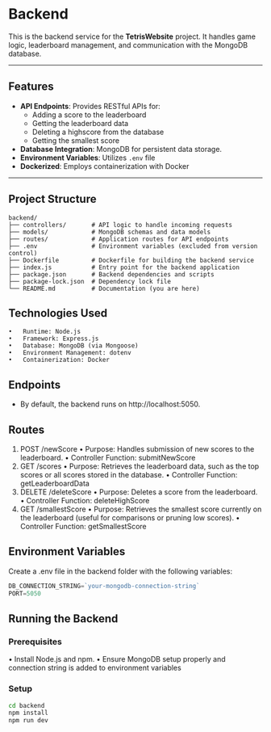 # Backend

This is the backend service for the **TetrisWebsite** project. It handles game logic, leaderboard management, and communication with the MongoDB database.

---

## Features

- **API Endpoints**: Provides RESTful APIs for:
  - Adding a score to the leaderboard
  - Getting the leaderboard data
  - Deleting a highscore from the database
  - Getting the smallest score
- **Database Integration**: MongoDB for persistent data storage.
- **Environment Variables**: Utilizes `.env` file 
- **Dockerized**: Employs containerization with Docker

---

## Project Structure

```plaintext
backend/
├── controllers/       # API logic to handle incoming requests
├── models/            # MongoDB schemas and data models
├── routes/            # Application routes for API endpoints
├── .env               # Environment variables (excluded from version control)
├── Dockerfile         # Dockerfile for building the backend service
├── index.js           # Entry point for the backend application
├── package.json       # Backend dependencies and scripts
├── package-lock.json  # Dependency lock file
└── README.md          # Documentation (you are here)
```

## Technologies Used

    •	Runtime: Node.js
    •	Framework: Express.js
    •	Database: MongoDB (via Mongoose)
    •	Environment Management: dotenv
    •	Containerization: Docker

## Endpoints

- By default, the backend runs on http://localhost:5050.

## Routes

1. POST /newScore
   • Purpose: Handles submission of new scores to the leaderboard.
   • Controller Function: submitNewScore
2. GET /scores
   • Purpose: Retrieves the leaderboard data, such as the top scores or all scores stored in the database.
   • Controller Function: getLeaderboardData
3. DELETE /deleteScore
   • Purpose: Deletes a score from the leaderboard.
   • Controller Function: deleteHighScore
4. GET /smallestScore
   • Purpose: Retrieves the smallest score currently on the leaderboard (useful for comparisons or pruning low scores).
   • Controller Function: getSmallestScore

## Environment Variables

Create a .env file in the backend folder with the following variables:

```javascript
DB_CONNECTION_STRING=`your-mongodb-connection-string`
PORT=5050
```

## Running the Backend

### Prerequisites
• Install Node.js and npm.
• Ensure MongoDB setup properly and connection string is added to environment variables

### Setup

```bash
cd backend
npm install
npm run dev
```
